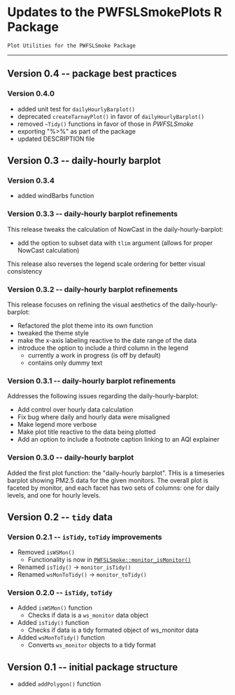 # Updates to the PWFSLSmokePlots R Package

```
Plot Utilities for the PWFSLSmoke Package
```

----

## Version 0.4 -- package best practices

### Version 0.4.0 

 * added unit test for `dailyHourlyBarplot()`
 * deprecated `createTarnayPlot()` in favor of `dailyHourlyBarplot()`
 * removed `~Tidy()` functions in favor of those in *PWFSLSmoke*
 * exporting "%>%" as part of the package
 * updated DESCRIPTION file 

## Version 0.3 -- daily-hourly barplot

### Version 0.3.4 

 * added windBarbs function 

### Version 0.3.3 -- daily-hourly barplot refinements

This release tweaks the calculation of NowCast in the daily-hourly-barplot:

- add the option to subset data with `tlim` argument (allows for proper NowCast calculation)

This release also reverses the legend scale ordering for better visual consistency

### Version 0.3.2 -- daily-hourly barplot refinements

This release focuses on refining the visual aesthetics of the daily-hourly-barplot:

- Refactored the plot theme into its own function
- tweaked the theme style
- make the x-axis labeling reactive to the date range of the data
-  introduce the option to include a third column in the legend
   - currently a work in progress (is off by default)
   - contains only dummy text

### Version 0.3.1 -- daily-hourly barplot refinements

Addresses the following issues regarding the daily-hourly-barplot:

- Add control over hourly data calculation
- Fix bug where daily and hourly data were misaligned
- Make legend more verbose
- Make plot title reactive to the data being plotted
- Add an option to include a footnote caption linking to an AQI explainer

### Version 0.3.0 -- daily-hourly barplot

Added the first plot function: the "daily-hourly barplot". THis is  a timeseries barplot showing PM2.5 data for
the given monitors. The overall plot is faceted by monitor, and each facet has two sets of columns: one for
daily levels, and one for hourly levels.


## Version 0.2 -- `tidy` data

### Version 0.2.1 -- `isTidy`, `toTidy` improvements

* Removed `isWSMon()`
    - Functionality is now in [`PWFSLSmoke::monitor_isMonitor()`](https://github.com/MazamaScience/PWFSLSmoke/blob/master/R/monitor_isMonitor.R)
* Renamed `isTidy()` -> `monitor_isTidy()`
* Renamed `wsMonToTidy()` -> `monitor_toTidy()`

### Version 0.2.0 -- `isTidy`, `toTidy`

* Added `isWSMon()` function
    - Checks if data is a `ws_monitor` data object
* Added `isTidy()` function
    - Checks if data is a tidy formated object of ws_monitor data
* Added `wsMonToTidy()` function
    - Converts `ws_monitor` objects to a tidy format


## Version 0.1 -- initial package structure

* added `addPolygon()` function

